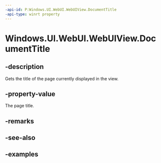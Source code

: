 ```yaml
---
-api-id: P:Windows.UI.WebUI.WebUIView.DocumentTitle
-api-type: winrt property
---
```


<!-- Property syntax.
public string DocumentTitle { get; }
-->

# Windows.UI.WebUI.WebUIView.DocumentTitle

## -description
Gets the title of the page currently displayed in the view.

## -property-value
The page title.

## -remarks

## -see-also

## -examples

